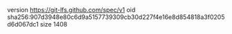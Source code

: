 version https://git-lfs.github.com/spec/v1
oid sha256:907d3948e80c6d9a5157739309cb30d227f4e16e8d854818a3f0205d6d067dc1
size 1408
